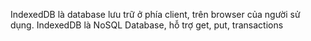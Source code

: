 IndexedDB là database lưu trữ ở phía client, trên browser của người sử dụng.
IndexedDB là NoSQL Database, hỗ trợ get, put, transactions